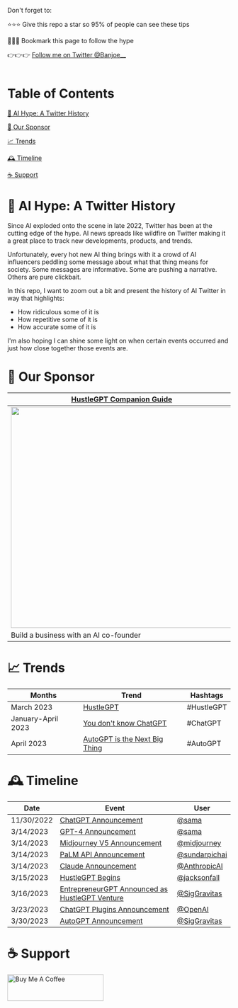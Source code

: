 
Don't forget to:

⭐⭐⭐ Give this repo a star so 95% of people can see these tips

🔖🔖🔖 Bookmark this page to follow the hype

👉👉👉 [Follow me on Twitter @Banjoe__](https://twitter.com/Banjoe__)
<br>
<br>
# Table of Contents

[🤖️ AI Hype: A Twitter History](#history)

[🤝 Our Sponsor](#sponsor)

[📈 Trends](#trends)

[🕰️ Timeline](#timeline)

[☕️ Support](#support)



# <a name="intro"></a>🤖 AI Hype: A Twitter History
Since AI exploded onto the scene in late 2022, Twitter has been at the cutting edge of the hype. 
AI news spreads like wildfire on Twitter making it a great place to track new developments, products, and trends.

Unfortunately, every hot new AI thing brings with it a crowd of AI influencers peddling some message about what that thing
means for society. Some messages are informative. Some are pushing a narrative. Others are pure clickbait.

In this repo, I want to zoom out a bit and present the history of AI Twitter in way that
highlights:
- How ridiculous some of it is
- How repetitive some of it is
- How accurate some of it is

I'm also hoping I can shine some light on when certain events occurred and just how close together those events are.

# <a name="sponsor"></a>🤝 Our Sponsor

| [HustleGPT Companion Guide](https://chatcodetutor.gumroad.com/l/abqwfw)|
|----- |
|<a href="https://chatcodetutor.gumroad.com/l/abqwfw"><img src="https://public-files.gumroad.com/shi9wdznm0ms8wtz5d1utsz37tem" height="500"></a>|
| Build a business with an AI co-founder| 

# <a name="trends"></a>📈 Trends
| Months             | Trend         | Hashtags   |
|--------------------|---------------|------------|
| March 2023         | [HustleGPT](https://github.com/jtmuller5/The-HustleGPT-Challenge) | #HustleGPT |
| January-April 2023 | [You don't know ChatGPT](https://github.com/jtmuller5/You-Dont-Know-ChatGPT/blob/main/trends/you-dont-know-chatgpt.md) | #ChatGPT |
| April 2023         | [AutoGPT is the Next Big Thing](https://github.com/jtmuller5/You-Dont-Know-ChatGPT/blob/main/trends/autogpt-is-the-next-big-thing.md) | #AutoGPT |

# <a name="timeline"></a>🕰️ Timeline

| Date       | Event                                                                       | User                              |
|------------|-----------------------------------------------------------------------------|-----------------------------------|
| 11/30/2022 | [ChatGPT Announcement](https://twitter.com/sama/status/1598038815599661056) | [@sama](https://twitter.com/sama) |
| 3/14/2023  | [GPT-4 Announcement](https://twitter.com/sama/status/1635687853324902401)   | [@sama](https://twitter.com/sama) |
| 3/14/2023  | [Midjourney V5 Announcement](https://twitter.com/midjourney/status/1636130389365497857)   | [@midjourney](https://twitter.com/midjourney) |
| 3/14/2023  | [PaLM API Announcement](https://twitter.com/sundarpichai/status/1635629680316547072)   | [@sundarpichai](https://twitter.com/sundarpichai) |
| 3/14/2023  | [Claude Announcement](https://twitter.com/AnthropicAI/status/1635679544521920512)   | [@AnthropicAI](https://twitter.com/AnthropicAI) |
| 3/15/2023  | [HustleGPT Begins](https://twitter.com/jacksonfall/status/1636107218859745286)   | [@jacksonfall](https://twitter.com/jacksonfall) |
| 3/16/2023  | [EntrepreneurGPT Announced as HustleGPT Venture](https://twitter.com/SigGravitas/status/1636293818080272385)   | [@SigGravitas](https://twitter.com/SigGravitas) |
| 3/23/2023 | [ChatGPT Plugins Announcement](https://twitter.com/OpenAI/status/1638952876281335813)| [@OpenAI](https://twitter.com/OpenAI)|
| 3/30/2023  | [AutoGPT Announcement](https://twitter.com/SigGravitas/status/1641437094043332614) | [@SigGravitas](https://twitter.com/SigGravitas) |


# <a name="support"></a>☕️ Support
<a href="https://www.buymeacoffee.com/mullr" target="_blank"><img src="https://cdn.buymeacoffee.com/buttons/v2/default-yellow.png" alt="Buy Me A Coffee" style="height: 60px !important;width: 217px !important;" ></a>

